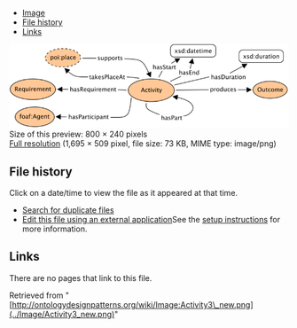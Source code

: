 * [Image](../Image/Activity3_new.png#file)
* [File history](../Image/Activity3_new.png#filehistory)
* [Links](../Image/Activity3_new.png#filelinks)

[![Image:Activity3 new.png](../images/thumb/3/39/Activity3_new.png/800px-Activity3_new.png)](../images/3/39/Activity3_new.png)  
Size of this preview: 800 × 240 pixels  
[Full resolution](../images/3/39/Activity3_new.png)‎ (1,695 × 509 pixel, file size: 73 KB, MIME type: image/png)

## File history

Click on a date/time to view the file as it appeared at that time.



  
* [Search for duplicate files](http://ontologydesignpatterns.org/wiki/Special:FileDuplicateSearch/Activity3_new.png "Special:FileDuplicateSearch/Activity3 new.png")
* [Edit this file using an external application](http://ontologydesignpatterns.org/wiki/index.php?title=Image:Activity3_new.png&action=edit&externaledit=true&mode=file "Image:Activity3 new.png")See the [setup instructions](http://www.mediawiki.org/wiki/Manual:External_editors "http://www.mediawiki.org/wiki/Manual:External_editors") for more information.

## Links



There are no pages that link to this file.




Retrieved from "[http://ontologydesignpatterns.org/wiki/Image:Activity3\_new.png](../Image/Activity3_new.png)"